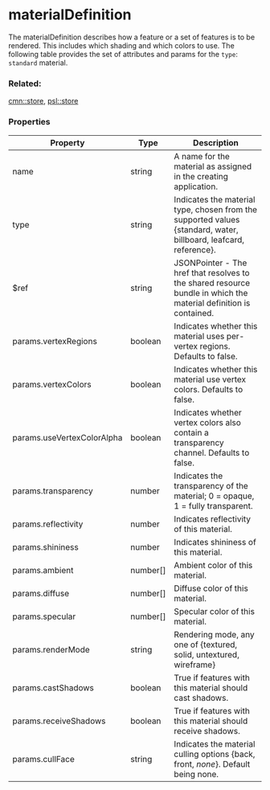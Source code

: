 # materialDefinition

The materialDefinition describes how a feature or a set of features is to be rendered. This includes which shading and which colors to use. The following table provides the set of attributes and params for the `type`: `standard` material.

### Related:

[cmn::store](store.cmn.md), [psl::store](store.psl.md)
### Properties

| Property | Type | Description |
| --- | --- | --- |
| name | string | A name for the material as assigned in the creating application. |
| type | string | Indicates the material type, chosen from the supported values {standard, water, billboard, leafcard, reference}. |
| $ref | string | JSONPointer - The href that resolves to the shared resource bundle in which the material definition is contained. |
| params.vertexRegions | boolean | Indicates whether this material uses per-vertex regions. Defaults to false. |
| params.vertexColors | boolean | Indicates whether this material use vertex colors. Defaults to false. |
| params.useVertexColorAlpha | boolean | Indicates whether vertex colors also contain a transparency channel. Defaults to false. |
| params.transparency | number | Indicates the transparency of the material; 0 = opaque, 1 = fully transparent. |
| params.reflectivity | number | Indicates reflectivity of this material. |
| params.shininess | number | Indicates shininess of this material. |
| params.ambient | number[] | Ambient color of this material. |
| params.diffuse | number[] | Diffuse color of this material. |
| params.specular | number[] | Specular color of this material. |
| params.renderMode | string | Rendering mode, any one of {textured, solid, untextured, wireframe} |
| params.castShadows | boolean | True if features with this material should cast shadows. |
| params.receiveShadows | boolean | True if features with this material should receive shadows. |
| params.cullFace | string | Indicates the material culling options {back, front, *none*}. Default being none. |


